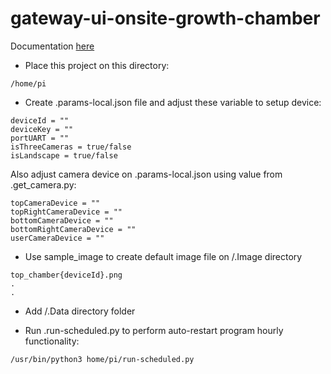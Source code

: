 # gateway-ui-onsite-growth-chamber

Documentation [here](https://docs.google.com/document/d/14_6l-3nRShH518GohGLufQKyqBomQMMn8HKurVXmP8Q/edit?usp=sharing)

- Place this project on this directory:

```
/home/pi
```

- Create .params-local.json file and adjust these variable to setup device:

```
deviceId = ""
deviceKey = ""
portUART = ""
isThreeCameras = true/false
isLandscape = true/false
```

Also adjust camera device on .params-local.json using value from .get_camera.py:

```
topCameraDevice = ""
topRightCameraDevice = ""
bottomCameraDevice = ""
bottomRightCameraDevice = ""
userCameraDevice = ""
```

- Use sample_image to create default image file on /.Image directory

```
top_chamber{deviceId}.png
.
.
```

- Add /.Data directory folder

- Run .run-scheduled.py to perform auto-restart program hourly functionality:

```
/usr/bin/python3 home/pi/run-scheduled.py
```
